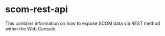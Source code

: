 # scom-rest-api
This contains information on how to expose SCOM data via REST method within the Web Console.
